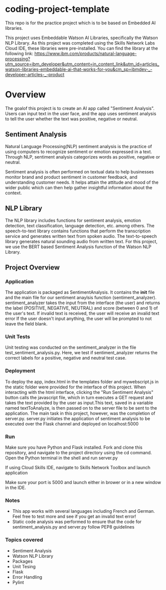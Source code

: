 # coding-project-template
This repo is for the practice project which is to be based on Embedded AI libraries. 

This project uses Embeddable Watson AI Libraries, specifically the Watson NLP Library. As this project was completed using the
Skills Network Labs Cloud IDE, these libraries were pre-installed. You can find the library at the following link:
https://www.ibm.com/products/natural-language-processing?utm_source=ibm_developer&utm_content=in_content_link&utm_id=articles_watson-libraries-embeddable-ai-that-works-for-you&cm_sp=ibmdev-_-developer-articles-_-product

# Overview
The goalof this project is to create an AI app called "Sentiment Analysis". Users can input text in the user face, and the app uses sentiment analysis to tell the user whether the text was positive, negative or neutral.

## Sentiment Analysis
Natural Language Processing(NLP) sentiment analysis is the practice of using computers to recognize sentiment or emotion expressed in a text. Through NLP, sentiment analysis categorizes words as positive, negative or neutral.

Sentiment analysis is often performed on textual data to help businesses monitor brand and product sentiment in customer feedback, and understanding customer needs. It helps attain the attitude and mood of the wider public which can then help gather insightful information about the context.

## NLP Library
The NLP library includes functions for sentiment analysis, emotion detection, text classification, language detection, etc. among others. The speech-to-text library contains functions that perform the transcription service and generates written text from spoken audio. The text-to-speech library generates natural sounding audio from written text. 
For this project, we use the BERT based Sentiment Analysis function of the Watson NLP Library.

## Project Overview
### Application
The application is packaged as SentimentAnalysis. It contains the __init__ file and the main file for our sentiment anaylsis function (sentiment_analyzer). sentiment_analyzer takes the input from the interface (the user) and returns the label (POSITIVE, NEGATIVE, NEUTRAL) and score (between 0 and 1) of the user's text.
If invalid text is received, the user will receive an invalid text error
If the user doesn't input anything, the user will be prompted to not leave the field blank.
### Unit Tests
Unit testing was conducted on the sentiment_analyzer in the file test_sentiment_analysis.py. Here, we test if sentiment_analyzer returns the correct labels for a positive, negative and neutral test case.
### Deployment
To deploy the app, index.html in the templates folder and mywebscript.js in the static folder were provided for the interface of this project.
When interacting with the html interface, clicking the "Run Sentiment Analysis" button calls the javascript file, which in turn executes a GET request and takes the text provided by the user as input.This text, saved in a variable named textToAnalyze, is then passed on to the server file to be sent to the application. The main task in this project, however, was the completion of server.py.
server.py initiates the application of sentiment analysis to be executed over the Flask channel and deployed on localhost:5000

### Run
Make sure you have Python and Flask installed.
Fork and clone this repository, and navigate to the project directory using the cd command.
Open the Python terminal in the shell and run server.py

If using Cloud Skills IDE, navigate to Skills Network Toolbox and launch application

Make sure your port is 5000 and launch either in brower or in a new window in the IDE.

### Notes
- This app works with several languages including French and German. Feel free to test more and see if you get an invalid text error!
- Static code analysis was performed to ensure that the code for sentiment_analysis.py and server.py follow PEP8 guidelines


### Topics covered
- Sentiment Analysis
- Watson NLP Library
- Packages
- Unit Tesing
- Flask
- Error Handling
- Pylint

